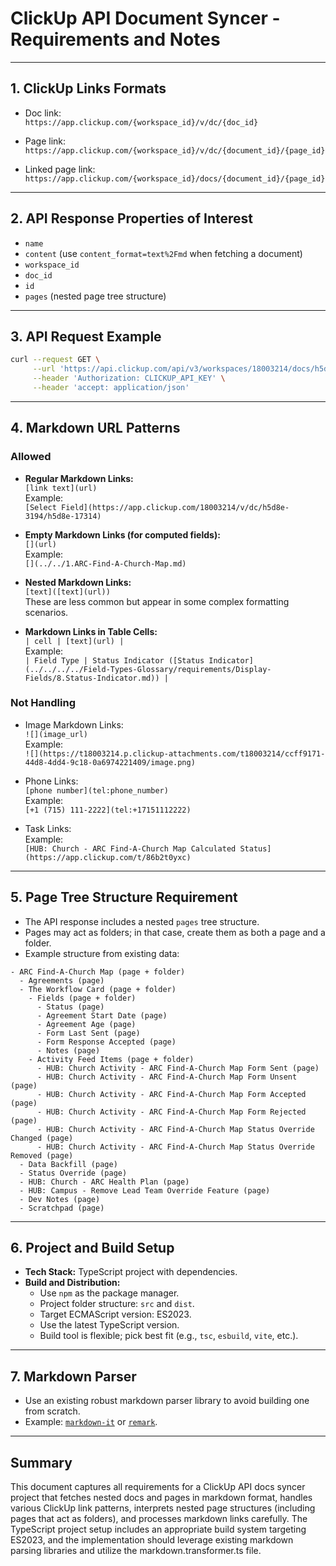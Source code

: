 
# ClickUp API Document Syncer - Requirements and Notes

---

## 1. ClickUp Links Formats

- Doc link:  
  `https://app.clickup.com/{workspace_id}/v/dc/{doc_id}`

- Page link:  
  `https://app.clickup.com/{workspace_id}/v/dc/{document_id}/{page_id}`

- Linked page link:  
  `https://app.clickup.com/{workspace_id}/docs/{document_id}/{page_id}`

---

## 2. API Response Properties of Interest

- `name`
- `content` (use `content_format=text%2Fmd` when fetching a document)
- `workspace_id`
- `doc_id`
- `id`
- `pages` (nested page tree structure)

---

## 3. API Request Example

```bash
curl --request GET \
     --url 'https://api.clickup.com/api/v3/workspaces/18003214/docs/h5d8e-3374/pages?max_page_depth=-1&content_format=text%2Fmd' \
     --header 'Authorization: CLICKUP_API_KEY' \
     --header 'accept: application/json'
```

---

## 4. Markdown URL Patterns

### Allowed

- **Regular Markdown Links:**  
  `[link text](url)`  
  Example:  
  `[Select Field](https://app.clickup.com/18003214/v/dc/h5d8e-3194/h5d8e-17314)`

- **Empty Markdown Links (for computed fields):**  
  `[](url)`  
  Example:  
  `[](../../1.ARC-Find-A-Church-Map.md)`

- **Nested Markdown Links:**  
  `[text]([text](url))`  
  These are less common but appear in some complex formatting scenarios.

- **Markdown Links in Table Cells:**  
  `| cell | [text](url) |`  
  Example:  
  `| Field Type | Status Indicator ([Status Indicator](../../../../Field-Types-Glossary/requirements/Display-Fields/8.Status-Indicator.md)) |`

### Not Handling

- Image Markdown Links:  
  `![](image_url)`  
  Example:  
  `![](https://t18003214.p.clickup-attachments.com/t18003214/ccff9171-44d8-4dd4-9c18-0a6974221409/image.png)`

- Phone Links:  
  `[phone number](tel:phone_number)`  
  Example:  
  `[+1 (715) 111-2222](tel:+17151112222)`

- Task Links:  
  Example:  
  `[HUB: Church - ARC Find-A-Church Map Calculated Status](https://app.clickup.com/t/86b2t0yxc)`

---

## 5. Page Tree Structure Requirement

- The API response includes a nested `pages` tree structure.
- Pages may act as folders; in that case, create them as both a page and a folder.
- Example structure from existing data:

```
- ARC Find-A-Church Map (page + folder)
  - Agreements (page)
  - The Workflow Card (page + folder)
    - Fields (page + folder)
      - Status (page)
      - Agreement Start Date (page)
      - Agreement Age (page)
      - Form Last Sent (page)
      - Form Response Accepted (page)
      - Notes (page)
    - Activity Feed Items (page + folder)
      - HUB: Church Activity - ARC Find-A-Church Map Form Sent (page)
      - HUB: Church Activity - ARC Find-A-Church Map Form Unsent (page)
      - HUB: Church Activity - ARC Find-A-Church Map Form Accepted (page)
      - HUB: Church Activity - ARC Find-A-Church Map Form Rejected (page)
      - HUB: Church Activity - ARC Find-A-Church Map Status Override Changed (page)
      - HUB: Church Activity - ARC Find-A-Church Map Status Override Removed (page)
  - Data Backfill (page)
  - Status Override (page)
  - HUB: Church - ARC Health Plan (page)
  - HUB: Campus - Remove Lead Team Override Feature (page)
  - Dev Notes (page)
  - Scratchpad (page)
```

---

## 6. Project and Build Setup

- **Tech Stack:** TypeScript project with dependencies.
- **Build and Distribution:**
  - Use `npm` as the package manager.
  - Project folder structure: `src` and `dist`.
  - Target ECMAScript version: ES2023.
  - Use the latest TypeScript version.
  - Build tool is flexible; pick best fit (e.g., `tsc`, `esbuild`, `vite`, etc.).

---

## 7. Markdown Parser

- Use an existing robust markdown parser library to avoid building one from scratch.
- Example: [`markdown-it`](https://github.com/markdown-it/markdown-it) or [`remark`](https://github.com/remarkjs/remark).

---

## Summary

This document captures all requirements for a ClickUp API docs syncer project that fetches nested docs and pages in markdown format, handles various ClickUp link patterns, interprets nested page structures (including pages that act as folders), and processes markdown links carefully. The TypeScript project setup includes an appropriate build system targeting ES2023, and the implementation should leverage existing markdown parsing libraries and utilize the markdown.transformer.ts file.
